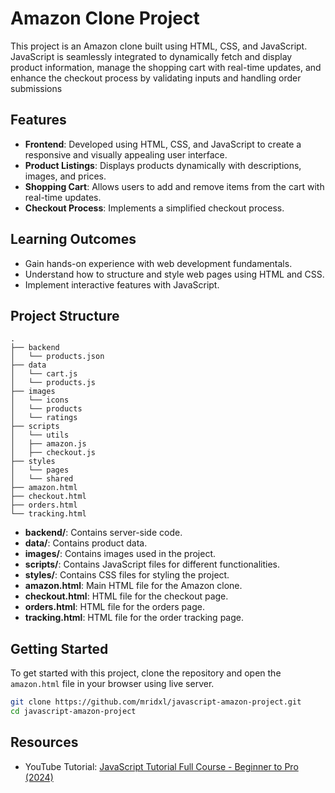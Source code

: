 # Amazon Clone Project

This project is an Amazon clone built using HTML, CSS, and JavaScript. JavaScript is seamlessly integrated to dynamically fetch and display product information, manage the shopping cart with real-time updates, and enhance the checkout process by validating inputs and handling order submissions

## Features

- **Frontend**: Developed using HTML, CSS, and JavaScript to create a responsive and visually appealing user interface.
- **Product Listings**: Displays products dynamically with descriptions, images, and prices.
- **Shopping Cart**: Allows users to add and remove items from the cart with real-time updates.
- **Checkout Process**: Implements a simplified checkout process.

## Learning Outcomes

- Gain hands-on experience with web development fundamentals.
- Understand how to structure and style web pages using HTML and CSS.
- Implement interactive features with JavaScript.

## Project Structure

```plaintext
.
├── backend
│   └── products.json
├── data
│   └── cart.js
│   └── products.js
├── images
│   └── icons
│   └── products
│   └── ratings
├── scripts
│   └── utils
│   ├── amazon.js
│   ├── checkout.js
├── styles
│   └── pages
│   └── shared
├── amazon.html
├── checkout.html
├── orders.html
└── tracking.html
```

- **backend/**: Contains server-side code.
- **data/**: Contains product data.
- **images/**: Contains images used in the project.
- **scripts/**: Contains JavaScript files for different functionalities.
- **styles/**: Contains CSS files for styling the project.
- **amazon.html**: Main HTML file for the Amazon clone.
- **checkout.html**: HTML file for the checkout page.
- **orders.html**: HTML file for the orders page.
- **tracking.html**: HTML file for the order tracking page.

## Getting Started

To get started with this project, clone the repository and open the `amazon.html` file in your browser using live server.

```bash
git clone https://github.com/mridxl/javascript-amazon-project.git
cd javascript-amazon-project
```

## Resources

- YouTube Tutorial: [JavaScript Tutorial Full Course - Beginner to Pro (2024)](https://www.youtube.com/watch?v=EerdGm-ehJQ)
